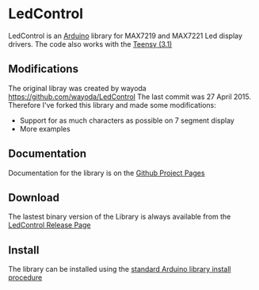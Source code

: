 LedControl
==========
LedControl is an [Arduino](http://arduino.cc) library for MAX7219 and MAX7221 Led display drivers.
The code also works with the [Teensy (3.1)](https://www.pjrc.com/teensy/)

Modifications
-------------
The original libray was created by wayoda https://github.com/wayoda/LedControl The last commit was 27 April 2015. Therefore I've forked this library and made some modifications:

- Support for as much characters as possible on 7 segment display
- More examples

Documentation
-------------
Documentation for the library is on the [Github Project Pages](http://wayoda.github.io/LedControl/)

Download
--------
The lastest binary version of the Library is always available from the 
[LedControl Release Page](https://github.com/wayoda/LedControl/releases) 


Install
-------
The library can be installed using the [standard Arduino library install procedure](http://arduino.cc/en/Guide/Libraries)  